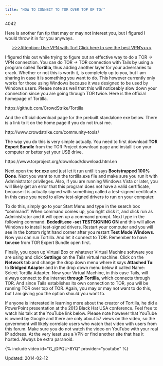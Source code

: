 ```yaml
---
title: "HOW TO CONNECT TO TOR OVER TOP OF TOr"
---
```

4042


<p>Here is another fun tip that may or may not interest you, but I figured I would throw it in for you anyways.</p>
<p style="text-align: center;"><a href="/vpn-comparison-chart/">&gt;&gt;&gt;Attention: Use VPN with Tor! Click here to see the best VPN’s&lt;&lt;&lt;</a></p>
<p>I figured this out while trying to figure out an effective way to do a TOR -&gt; VPN connection. You can do TOR -&gt; TOR connection with Tails by using a program called <strong>Tortilla</strong>, thus adding another layer for your adversaries to crack. Whether or not this is worth it, is completely up to you, but I am sharing in case it is something you want to do. This however currently only works for those using Windows because it was designed to be used by Windows users. Please note as well that this will noticeably slow down your connection since you are going through TOR twice. Here is the official homepage of Tortilla.</p>
<p>https://github.com/CrowdStrike/Tortilla</p>
<p>And the official download page for the prebuilt standalone exe below. There is a link to it on the home page if you do not trust me.</p>
<p>http://www.crowdstrike.com/community-tools/</p>
<p>The way you do this is very simple actually. You need to first download <strong>TOR Expert Bundle</strong> from the TOR Project download page and install it on your computer or better yet your USB drive.</p>
<p>https://www.torproject.org/download/download.html.en</p>
<p>Next open the <strong>tor.exe</strong> and just let it run until it says <strong>Bootstrapped 100% Done</strong>. Next you want to run the tortilla.exe file and make sure you run it with Administrator privileges. Also, if you are running Windows Vista or later, you will likely get an error that this program does not have a valid certificate, because it is actually signed with something called a test-signed ceritifcate. In this case you need to allow test-signed drivers to run on your computer.</p>
<p>To do this, simply go to your Start Menu and type in the search box &#8220;command&#8221;. When command comes up, you right click it, and click run as Administrator and it will open up a command prompt. Next type in the following command. <strong>Bcdedit.exe -set TESTSIGNING ON</strong> and this will allow Windows to install test-signed drivers. Restart your computer and you will see in the bottom right hand corner after you restart <strong>Test Mode Windows</strong>. Now you can run Tortilla. And let it connect to TOR. Remember to have <strong>tor.exe</strong> from TOR Expert Bundle open first.</p>
<p>Finally, you open up Virtual Box or whatever Virtual Machine software you are using and click <strong>Settings</strong> on the Tails virtual machine. Click on the <strong>Network</strong> tab and change the drop down menu where it says <strong>Attached To</strong>: to <strong>Bridged Adapter</strong> and in the drop down menu below it called Name: Select Tortilla Adapter. Now your Virtual Machine, in this case Tails, will always connect to the internet <strong>through Tortilla</strong>, which connects through TOR. And since Tails establishes its own connection to TOR, you will be running TOR over top of TOR. Again, you may or may not want to do this, but I am giving you the option should you want to.</p>
<p>If anyone is interested in learning more about the creator of Tortilla, he did a PowerPoint presentation at the 2013 Black Hat USA conference. Feel free to watch his talk at the YouTube link below. Please note however that YouTube is owned by Google and there are only about 57 views on the video, so the government will likely correlate users who watch that video with users from this forum. Make sure you do not watch the video on YouTube with your real IP address. At the very least use a VPN or find another site that has it hosted. Always be extra paranoid.</p>
<p>{% include video id="G_jDPQU-8YQ" provider="youtube" %}

Updated: 2014-02-12

